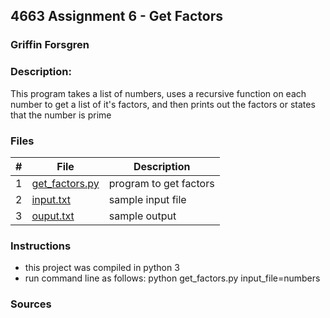 ## 4663 Assignment 6 - Get Factors
### Griffin Forsgren
### Description:
This program takes a list of numbers, uses a recursive function on each number to get a list of it's factors, and then prints out the factors or states that the number is prime

### Files

|   #   | File                               | Description                                                |
| :---: | ---------------------------------- | ---------------------------------------------------------- |
|   1   | [get_factors.py](./get_factors.py) | program to get factors                                     |
|   2   | [input.txt](./input.txt)           | sample input file                                          |
|   3   | [ouput.txt](./output.txt)          | sample output                                              |

### Instructions
  - this project was compiled in python 3
  - run command line as follows: python get_factors.py input_file=numbers

### Sources
